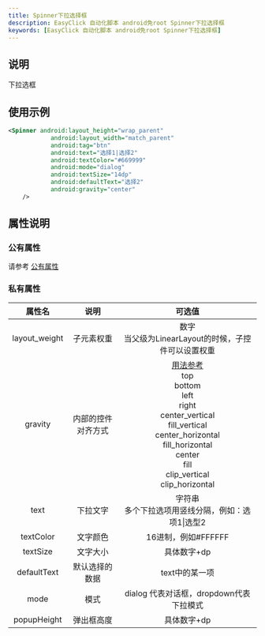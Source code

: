 ```yaml
---
title: Spinner下拉选择框
description: EasyClick 自动化脚本 android免root Spinner下拉选择框
keywords: [EasyClick 自动化脚本 android免root Spinner下拉选择框]
---
```


## 说明
下拉选框
## 使用示例
```xml showLineNumbers
<Spinner android:layout_height="wrap_parent"
            android:layout_width="match_parent"
            android:tag="btn"
            android:text="选择1|选择2"
            android:textColor="#669999"
            android:mode="dialog"
            android:textSize="14dp"
            android:defaultText="选择2"
            android:gravity="center"
    />
```

## 属性说明

### 公有属性
请参考 [公有属性](/zh-cn/funcs/ui/ui-native-view.md#公有属性)

### 私有属性

| 属性名 | 说明 | 可选值 |
| :------: | :------: | :------: |
| layout_weight | 子元素权重 | 数字<br/>当父级为LinearLayout的时候，子控件可以设置权重|
| gravity | 内部的控件对齐方式 |[用法参考](https://blog.csdn.net/gaojinshan/article/details/44917205)<br/>top<br/>bottom<br/>left<br/>right<br/>center_vertical<br/>fill_vertical<br/>center_horizontal<br/>fill_horizontal<br/>center<br/>fill<br/>clip_vertical<br/>clip_horizontal<br/> |
| text | 下拉文字 | 字符串<br/>多个下拉选项用竖线分隔，例如：选项1&#124;选型2|
| textColor | 文字颜色 | 16进制，例如#FFFFFF |
| textSize | 文字大小 | 具体数字+dp |
| defaultText | 默认选择的数据 | text中的某一项 |
| mode | 模式 | dialog 代表对话框，dropdown代表下拉模式 |
| popupHeight | 弹出框高度 | 具体数字+dp |

